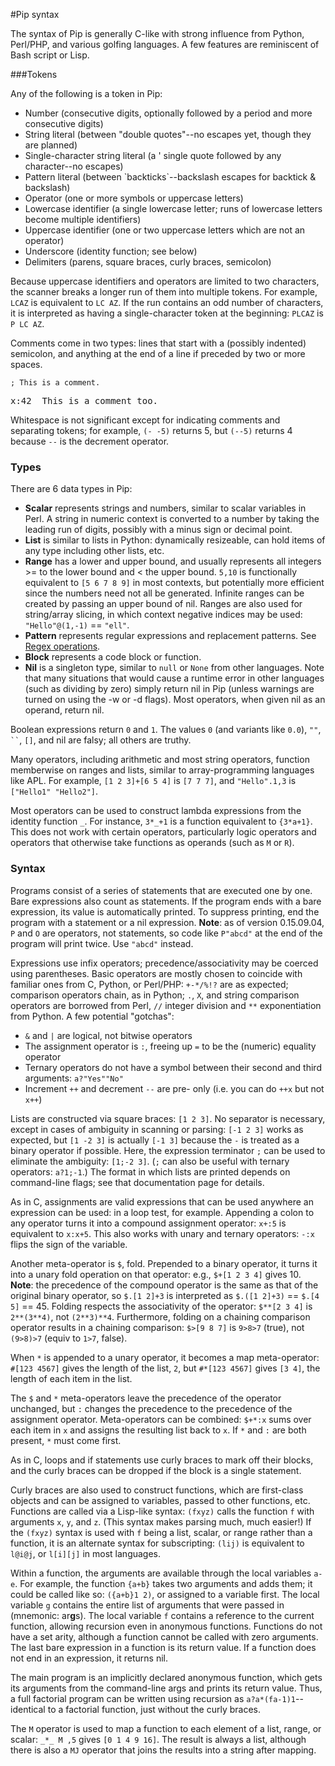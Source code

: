 #Pip syntax

The syntax of Pip is generally C-like with strong influence from Python, Perl/PHP, and various golfing languages. A few features are reminiscent of Bash script or Lisp.

###Tokens

Any of the following is a token in Pip:

 - Number (consecutive digits, optionally followed by a period and more consecutive digits)
 - String literal (between "double quotes"--no escapes yet, though they are planned)
 - Single-character string literal (a ' single quote followed by any character--no escapes)
 - Pattern literal (between \`backticks\`--backslash escapes for backtick & backslash)
 - Operator (one or more symbols or uppercase letters)
 - Lowercase identifier (a single lowercase letter; runs of lowercase letters become multiple identifiers)
 - Uppercase identifier (one or two uppercase letters which are not an operator)
 - Underscore (identity function; see below)
 - Delimiters (parens, square braces, curly braces, semicolon)

Because uppercase identifiers and operators are limited to two characters, the scanner breaks a longer run of them into multiple tokens. For example, `LCAZ` is equivalent to `LC AZ`. If the run contains an odd number of characters, it is interpreted as having a single-character token at the beginning: `PLCAZ` is `P LC AZ`.

Comments come in two types: lines that start with a (possibly indented) semicolon, and anything at the end of a line if preceded by two or more spaces.

`; This is a comment.`

<pre>x:42  This is a comment too.</pre>

Whitespace is not significant except for indicating comments and separating tokens; for example, `(- -5)` returns 5, but `(--5)` returns 4 because `--` is the decrement operator.

### Types

There are 6 data types in Pip:

 - **Scalar** represents strings and numbers, similar to scalar variables in Perl. A string in numeric context is converted to a number by taking the leading run of digits, possibly with a minus sign or decimal point.
 - **List** is similar to lists in Python: dynamically resizeable, can hold items of any type including other lists, etc.
 - **Range** has a lower and upper bound, and usually represents all integers >= to the lower bound and < the upper bound. `5,10` is functionally equivalent to `[5 6 7 8 9]` in most contexts, but potentially more efficient since the numbers need not all be generated. Infinite ranges can be created by passing an upper bound of nil. Ranges are also used for string/array slicing, in which context negative indices may be used: `"Hello"@(1,-1)` == `"ell"`.
 - **Pattern** represents regular expressions and replacement patterns. See [Regex operations](https://github.com/dloscutoff/pip/blob/master/Documentation/Regex%20operations.md).
 - **Block** represents a code block or function.
 - **Nil** is a singleton type, similar to `null` or `None` from other languages. Note that many situations that would cause a runtime error in other languages (such as dividing by zero) simply return nil in Pip (unless warnings are turned on using the -w or -d flags). Most operators, when given nil as an operand, return nil.

Boolean expressions return `0` and `1`. The values `0` (and variants like `0.0`), `""`, <code>``</code>, `[]`, and nil are falsy; all others are truthy.

Many operators, including arithmetic and most string operators, function memberwise on ranges and lists, similar to array-programming languages like APL. For example, `[1 2 3]+[6 5 4]` is `[7 7 7]`, and `"Hello".1,3` is `["Hello1" "Hello2"]`.

Most operators can be used to construct lambda expressions from the identity function `_`. For instance, `3*_+1` is a function equivalent to `{3*a+1}`. This does not work with certain operators, particularly logic operators and operators that otherwise take functions as operands (such as `M` or `R`).

### Syntax

Programs consist of a series of statements that are executed one by one. Bare expressions also count as statements. If the program ends with a bare expression, its value is automatically printed. To suppress printing, end the program with a statement or a nil expression. **Note**: as of version 0.15.09.04, `P` and `O` are operators, not statements, so code like `P"abcd"` at the end of the program will print twice. Use `"abcd"` instead.

Expressions use infix operators; precedence/associativity may be coerced using parentheses. Basic operators are mostly chosen to coincide with familiar ones from C, Python, or Perl/PHP: `+-*/%!?` are as expected; comparison operators chain, as in Python; `.`, `X`, and string comparison operators are borrowed from Perl, `//` integer division and `**` exponentiation from Python. A few potential "gotchas":

 - `&` and `|` are logical, not bitwise operators
 - The assignment operator is `:`, freeing up `=` to be the (numeric) equality operator
 - Ternary operators do not have a symbol between their second and third arguments: `a?"Yes""No"`
 - Increment `++` and decrement `--` are pre- only (i.e. you can do `++x` but not `x++`)

Lists are constructed via square braces: `[1 2 3]`. No separator is necessary, except in cases of ambiguity in scanning or parsing: `[-1 2 3]` works as expected, but `[1 -2 3]` is actually `[-1 3]` because the `-` is treated as a binary operator if possible. Here, the expression terminator `;` can be used to eliminate the ambiguity: `[1;-2 3]`. (`;` can also be useful with ternary operators: `a?1;-1`.) The format in which lists are printed depends on command-line flags; see that documentation page for details.

As in C, assignments are valid expressions that can be used anywhere an expression can be used: in a loop test, for example. Appending a colon to any operator turns it into a compound assignment operator: `x+:5` is equivalent to `x:x+5`. This also works with unary and ternary operators: `-:x` flips the sign of the variable.

Another meta-operator is `$`, fold. Prepended to a binary operator, it turns it into a unary fold operation on that operator: e.g., `$+[1 2 3 4]` gives 10. **Note**: the precedence of the compound operator is the same as that of the original binary operator, so `$.[1 2]+3` is interpreted as `$.([1 2]+3)` == `$.[4 5]` == 45. Folding respects the associativity of the operator: `$**[2 3 4]` is `2**(3**4)`, not `(2**3)**4`. Furthermore, folding on a chaining comparison operator results in a chaining comparison: `$>[9 8 7]` is `9>8>7` (true), not `(9>8)>7` (equiv to `1>7`, false).

When `*` is appended to a unary operator, it becomes a map meta-operator: `#[123 4567]` gives the length of the list, `2`, but `#*[123 4567]` gives `[3 4]`, the length of each item in the list.

The `$` and `*` meta-operators leave the precedence of the operator unchanged, but `:` changes the precedence to the precedence of the assignment operator. Meta-operators can be combined: `$+*:x` sums over each item in `x` and assigns the resulting list back to `x`. If `*` and `:` are both present, `*` must come first.

As in C, loops and if statements use curly braces to mark off their blocks, and the curly braces can be dropped if the block is a single statement.

Curly braces are also used to construct functions, which are first-class objects and can be assigned to variables, passed to other functions, etc. Functions are called via a Lisp-like syntax: `(fxyz)` calls the function `f` with arguments `x`, `y`, and `z`. (This syntax makes parsing much, much easier!) If the `(fxyz)` syntax is used with `f` being a list, scalar, or range rather than a function, it is an alternate syntax for subscripting: `(lij)` is equivalent to `l@i@j`, or `l[i][j]` in most languages.

Within a function, the arguments are available through the local variables `a-e`. For example, the function `{a+b}` takes two arguments and adds them; it could be called like so: `({a+b}1 2)`, or assigned to a variable first. The local variable `g` contains the entire list of arguments that were passed in (mnemonic: ar**g**s). The local variable `f` contains a reference to the current function, allowing recursion even in anonymous functions. Functions do not have a set arity, although a function cannot be called with zero arguments. The last bare expression in a function is its return value. If a function does not end in an expression, it returns nil.

The main program is an implicitly declared anonymous function, which gets its arguments from the command-line args and prints its return value. Thus, a full factorial program can be written using recursion as `a?a*(fa-1)1`--identical to a factorial function, just without the curly braces.

The `M` operator is used to map a function to each element of a list, range, or scalar: `_*_ M ,5` gives `[0 1 4 9 16]`. The result is always a list, although there is also a `MJ` operator that joins the results into a string after mapping.
